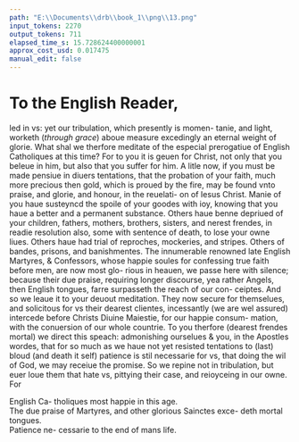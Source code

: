 ```yaml
---
path: "E:\\Documents\\drb\\book_1\\png\\13.png"
input_tokens: 2270
output_tokens: 711
elapsed_time_s: 15.728624400000001
approx_cost_usd: 0.017475
manual_edit: false
---
```

# To the English Reader,

led in vs: yet our tribulation, which presently is momen-
tanie, and light, worketh (*through grace*) aboue measure
excedingly an eternal weight of glorie. What shal we
therfore meditate of the especial prerogatiue of English
Catholiques at this time? For to you it is geuen for Christ,
not only that you beleue in him, but also that you suffer for
him. A litle now, if you must be made pensiue in diuers
tentations, that the probation of your faith, much more
precious then gold, which is proued by the fire, may be
found vnto praise, and glorie, and honour, in the reuelati-
on of Iesus Christ. Manie of you haue susteyncd the spoile
of your goodes with ioy, knowing that you haue a better
and a permanent substance. Others haue benne depriued
of your children, fathers, mothers, brothers, sisters, and
nerest frendes, in readie resolution also, some with sentence
of death, to lose your owne liues. Others haue had trial
of reproches, mockeries, and stripes. Others of bandes,
prisons, and banishmentes. The innumerable renowned
late English Martyres, & Confessors, whose happie soules
for confessing true faith before men, are now most glo-
rious in heauen, we passe here with silence; because their
due praise, requiring longer discourse, yea rather Angels,
then English tongues, farre surpasseth the reach of our con-
ceiptes. And so we leaue it to your deuout meditation.
They now secure for themselues, and solicitous for vs their
dearest clientes, incessantly (we are wel assured) intercede
before Christs Diuine Maiestie, for our happie consum-
mation, with the conuersion of our whole countrie. To
you therfore (dearest frendes mortal) we direct this speach:
admonishing ourselues & you, in the Apostles wordes, that
for so much as we haue not yet resisted tentations to (last)
bloud (and death it self) patience is stil necessarie for vs,
that doing the wil of God, we may receiue the promise. So
we repine not in tribulation, but euer loue them that hate
vs, pittying their case, and reioyceing in our owne. For

[^1]: 2.Cor.4.

[^2]: 1.Pet.1.

<aside>English Ca-
tholiques
most happie
in this age.</aside>

<aside>The due praise
of Martyres,
and other
glorious
Sainctes exce-
deth mortal
tongues.</aside>

<aside>Patience ne-
cessarie to the
end of mans
life.</aside>